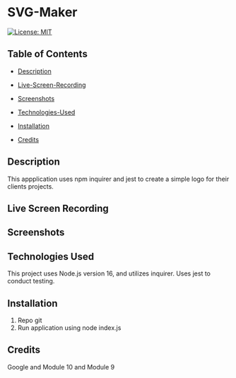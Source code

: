 # SVG-Maker
[![License: MIT](https://img.shields.io/badge/License-MIT-yellow.svg)](https://opensource.org/licenses/MIT)

## Table of Contents

 * [Description](#description)

 * [Live-Screen-Recording](#live-screen-recording-of-application-functionality)

 * [Screenshots](#screenshots)

 * [Technologies-Used](#technologies-used)

 * [Installation](#installation)

 * [Credits](#credits)


 ## Description 
 This appplication uses npm inquirer and jest to create a simple logo for their clients projects.

 ## Live Screen Recording

## Screenshots

## Technologies Used
This project uses Node.js version 16, and utilizes inquirer. Uses jest to conduct testing. 

## Installation
1. Repo git 
2. Run application using node index.js

## Credits
Google and Module 10 and Module 9
